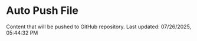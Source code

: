 # Auto Push File

Content that will be pushed to GitHub repository.
Last updated: 07/26/2025, 05:44:32 PM